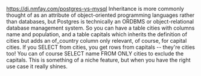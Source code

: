 https://di.nmfay.com/postgres-vs-mysql
Inheritance is more commonly thought of as an attribute of object-oriented programming languages rather than databases, but Postgres is technically an ORDBMS or object-relational database management system. So you can have a table cities with columns name and population, and a table capitals which inherits the definition of cities but adds an of_country column only relevant, of course, for capital cities. If you SELECT from cities, you get rows from capitals -- they're cities too! You can of course SELECT name FROM ONLY cities to exclude the capitals. This is something of a niche feature, but when you have the right use case it really shines.
